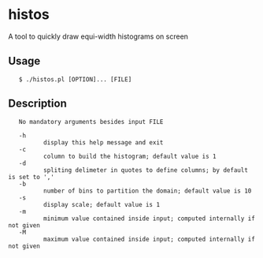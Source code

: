 # histos
A tool to quickly draw equi-width histograms on screen

## Usage
       $ ./histos.pl [OPTION]... [FILE]

## Description
       No mandatory arguments besides input FILE

       -h
              display this help message and exit
       -c
              column to build the histogram; default value is 1
       -d
              spliting delimeter in quotes to define columns; by default is set to ','
       -b
              number of bins to partition the domain; default value is 10
       -s
              display scale; default value is 1
       -m
              minimum value contained inside input; computed internally if not given
       -M
              maximum value contained inside input; computed internally if not given
